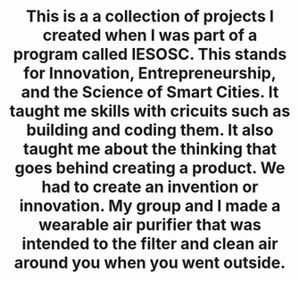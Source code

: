 <h1 align="center">
  This is a a collection of projects I created when I was part of a program called IESOSC. This stands for Innovation, Entrepreneurship, and the Science of Smart Cities. It taught me skills with cricuits such as building and coding them. It also taught me about the thinking that goes behind creating a product. We had to create an invention or innovation. My group and I made a wearable air purifier that was intended to the filter and clean air around you when you went outside.
</h1>
